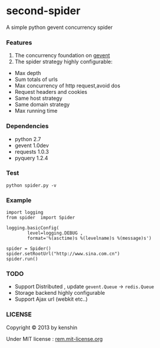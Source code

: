 second-spider
=============

A simple python gevent concurrency spider

### Features

1. The concurrency foundation on [gevent](http://www.gevent.org/)
2. The spider strategy highly configurable:

> 
* Max depth 
* Sum totals of urls
* Max concurrency of http request,avoid dos
* Request headers and cookies
* Same host strategy
* Same domain strategy
* Max running time


### Dependencies

* python 2.7
* gevent 1.0dev
* requests 1.0.3
* pyquery 1.2.4


### Test

```
python spider.py -v
```

### Example

```
import logging
from spider  import Spider

logging.basicConfig(
        level=logging.DEBUG ,
        format='%(asctime)s %(levelname)s %(message)s')

spider = Spider()
spider.setRootUrl("http://www.sina.com.cn")
spider.run()

```


### TODO

* Support Distributed , update `gevent.Queue` -> `redis.Queue`
* Storage backend highly configurable
* Support Ajax url (webkit etc..)


### LICENSE

Copyright © 2013 by kenshin

Under MIT license : [rem.mit-license.org](http://rem.mit-license.org/)


